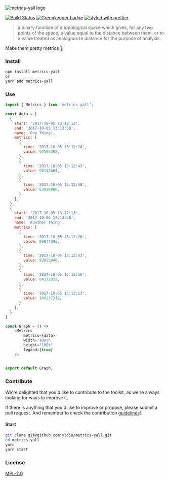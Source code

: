 ![metrics-yall logo](https://i.imgur.com/0xMQJHo.png)

[![Build Status](https://travis-ci.org/yldio/metrics-yall.svg?branch=master)](https://travis-ci.org/yldio/metrics-yall)
[![Greenkeeper badge](https://badges.greenkeeper.io/yldio/metrics-yall.svg)](https://greenkeeper.io/)
[![styled with prettier](https://img.shields.io/badge/styled_with-prettier-ff69b4.svg)](https://github.com/prettier/prettier)

>  a binary function of a topological space which gives, for any two points of the space, a value equal to the distance between them, or to a value treated as analogous to distance for the purpose of analysis.

Make them pretty metrics 🚀

### Install

```bash static
npm install metrics-yall
or
yarn add metrics-yall
```

### Use

```js static
import { Metrics } from 'metrics-yall';

const data = [
  {
    start: '2017-10-05 13:12:13',
    end: '2017-10-05 13:13:58',
    name: 'One Thing',
    metrics: [
      {
        time: '2017-10-05 13:12:28',
        value: 97595392,
      },
      {
        time: '2017-10-05 13:12:43',
        value: 94142464,
      },
      {
        time: '2017-10-05 13:12:58',
        value: 63918080,
      }
    ],
  },
  {
    start: '2017-10-05 13:12:13',
    end: '2017-10-05 13:13:58',
    name: 'Another Thing',
    metrics: [
      {
        time: '2017-10-05 13:12:28',
        value: 99844096,
      },
      {
        time: '2017-10-05 13:12:43',
        value: 93655040,
      },
      {
        time: '2017-10-05 13:12:58',
        value: 64172032,
      },
      {
        time: '2017-10-05 13:13:13',
        value: 100237312,
      }
    ],
  }
]

const Graph = () =>
    <Metrics 
        metrics={data}
        width="100%"
        height="100%"
        legend={true}
    />


export default Graph;
```

### Contribute

We're delighted that you'd like to contribute to the toolkit, as we're always looking for ways to improve it.

If there is anything that you'd like to improve or propose, please submit a pull request. And remember to check the contribution [guidelines](CONTRIBUTING.md)!.

#### Start

```bash static
git clone git@github.com:yldio/metrics-yall.git
cd metrics-yall
yarn
yarn start
```

### License

[MPL-2.0](LICENSE)
